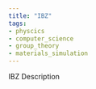 ```yaml
---
title: "IBZ"
tags:
- physcics
- computer_science
- group_theory
- materials_simulation
---
```

IBZ Description